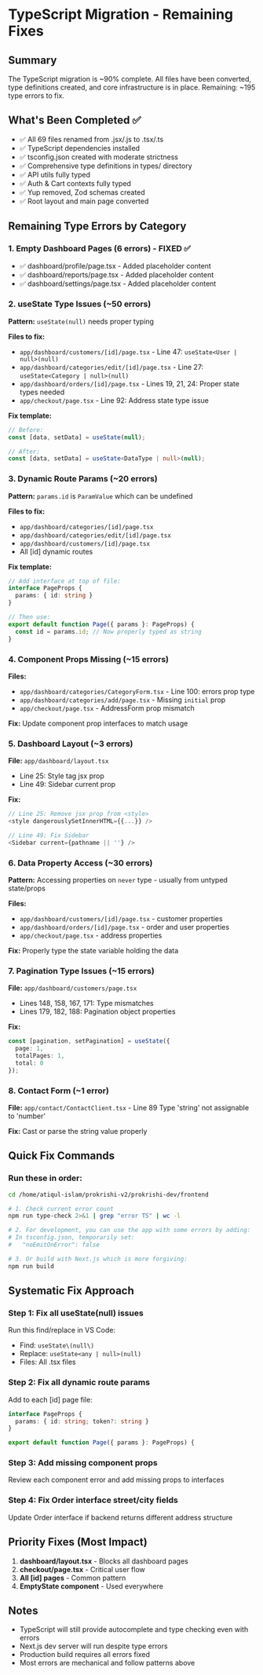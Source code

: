 # TypeScript Migration - Remaining Fixes

## Summary
The TypeScript migration is ~90% complete. All files have been converted, type definitions created, and core infrastructure is in place. Remaining: ~195 type errors to fix.

## What's Been Completed ✅
- ✅ All 69 files renamed from .jsx/.js to .tsx/.ts
- ✅ TypeScript dependencies installed
- ✅ tsconfig.json created with moderate strictness
- ✅ Comprehensive type definitions in types/ directory
- ✅ API utils fully typed
- ✅ Auth & Cart contexts fully typed
- ✅ Yup removed, Zod schemas created
- ✅ Root layout and main page converted

## Remaining Type Errors by Category

### 1. Empty Dashboard Pages (6 errors) - FIXED ✅
- ✅ dashboard/profile/page.tsx - Added placeholder content
- ✅ dashboard/reports/page.tsx - Added placeholder content  
- ✅ dashboard/settings/page.tsx - Added placeholder content

### 2. useState Type Issues (~50 errors)
**Pattern:** `useState(null)` needs proper typing

**Files to fix:**
- `app/dashboard/customers/[id]/page.tsx` - Line 47: `useState<User | null>(null)`
- `app/dashboard/categories/edit/[id]/page.tsx` - Line 27: `useState<Category | null>(null)`
- `app/dashboard/orders/[id]/page.tsx` - Lines 19, 21, 24: Proper state types needed
- `app/checkout/page.tsx` - Line 92: Address state type issue

**Fix template:**
```typescript
// Before:
const [data, setData] = useState(null);

// After:
const [data, setData] = useState<DataType | null>(null);
```

### 3. Dynamic Route Params (~20 errors)
**Pattern:** `params.id` is `ParamValue` which can be undefined

**Files to fix:**
- `app/dashboard/categories/[id]/page.tsx`
- `app/dashboard/categories/edit/[id]/page.tsx`
- `app/dashboard/customers/[id]/page.tsx`
- All [id] dynamic routes

**Fix template:**
```typescript
// Add interface at top of file:
interface PageProps {
  params: { id: string }
}

// Then use:
export default function Page({ params }: PageProps) {
  const id = params.id; // Now properly typed as string
}
```

### 4. Component Props Missing (~15 errors)
**Files:**
- `app/dashboard/categories/CategoryForm.tsx` - Line 100: errors prop type
- `app/dashboard/categories/add/page.tsx` - Missing `initial` prop
- `app/checkout/page.tsx` - AddressForm prop mismatch

**Fix:** Update component prop interfaces to match usage

### 5. Dashboard Layout (~3 errors)
**File:** `app/dashboard/layout.tsx`
- Line 25: Style tag jsx prop
- Line 49: Sidebar current prop

**Fix:**
```typescript
// Line 25: Remove jsx prop from <style>
<style dangerouslySetInnerHTML={{...}} />

// Line 49: Fix Sidebar
<Sidebar current={pathname || ''} />
```

### 6. Data Property Access (~30 errors)
**Pattern:** Accessing properties on `never` type - usually from untyped state/props

**Files:**
- `app/dashboard/customers/[id]/page.tsx` - customer properties
- `app/dashboard/orders/[id]/page.tsx` - order and user properties  
- `app/checkout/page.tsx` - address properties

**Fix:** Properly type the state variable holding the data

### 7. Pagination Type Issues (~15 errors)
**File:** `app/dashboard/customers/page.tsx`
- Lines 148, 158, 167, 171: Type mismatches
- Lines 179, 182, 188: Pagination object properties

**Fix:**
```typescript
const [pagination, setPagination] = useState({
  page: 1,
  totalPages: 1,
  total: 0
});
```

### 8. Contact Form (~1 error)
**File:** `app/contact/ContactClient.tsx` - Line 89
Type 'string' not assignable to 'number'

**Fix:** Cast or parse the string value properly

## Quick Fix Commands

### Run these in order:

```bash
cd /home/atiqul-islam/prokrishi-v2/prokrishi-dev/frontend

# 1. Check current error count
npm run type-check 2>&1 | grep "error TS" | wc -l

# 2. For development, you can use the app with some errors by adding:
# In tsconfig.json, temporarily set:
#   "noEmitOnError": false

# 3. Or build with Next.js which is more forgiving:
npm run build
```

## Systematic Fix Approach

### Step 1: Fix all useState(null) issues
Run this find/replace in VS Code:
- Find: `useState\(null\)`
- Replace: `useState<any | null>(null)`
- Files: All .tsx files

### Step 2: Fix all dynamic route params
Add to each [id] page file:
```typescript
interface PageProps {
  params: { id: string; token?: string }
}

export default function Page({ params }: PageProps) {
```

### Step 3: Add missing component props
Review each component error and add missing props to interfaces

### Step 4: Fix Order interface street/city fields
Update Order interface if backend returns different address structure

## Priority Fixes (Most Impact)

1. **dashboard/layout.tsx** - Blocks all dashboard pages
2. **checkout/page.tsx** - Critical user flow
3. **All [id] pages** - Common pattern
4. **EmptyState component** - Used everywhere

## Notes
- TypeScript will still provide autocomplete and type checking even with errors
- Next.js dev server will run despite type errors
- Production build requires all errors fixed
- Most errors are mechanical and follow patterns above

